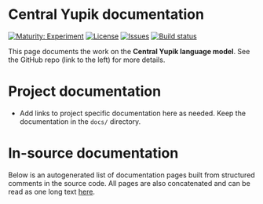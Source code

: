 # Central Yupik documentation

[![Maturity: Experiment](https://img.shields.io/badge/Maturity-Experiment-black.svg)](https://giellalt.github.io/MaturityClassification.html)
[![License](https://img.shields.io/github/license/giellalt/lang-esu)](https://raw.githubusercontent.com/giellalt/lang-esu/main/LICENSE)
[![Issues](https://img.shields.io/github/issues/giellalt/lang-esu)](https://github.com/giellalt/lang-esu/issues)
[![Build status](https://github.com/giellalt/lang-esu/workflows/Speller%20CI+CD/badge.svg)](https://github.com/giellalt/lang-esu/actions)

This page documents the work on the **Central Yupik language model**. See the GitHub repo (link to the left) for more details.

# Project documentation

* Add links to project specific documentation here as needed. Keep the documentation in the `docs/` directory.

# In-source documentation

Below is an autogenerated list of documentation pages built from structured comments in the source code. All pages are also concatenated and can be read as one long text [here](esu.md).
